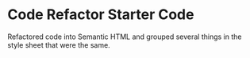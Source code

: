 # Code Refactor Starter Code

Refactored code into Semantic HTML and grouped several things in the style sheet that were the same.